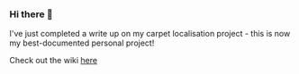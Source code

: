 ### Hi there 👋

I've just completed a write up on my carpet localisation project - this is now my best-documented personal project!

Check out the wiki [here](https://github.com/tim-fan/carpet_localisation/wiki/Carpet-Localisation)
